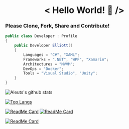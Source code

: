<h1 align="center">< Hello World! 👋 /></h1>

### Please Clone, Fork, Share and Contribute!

```cs
public class Developer : Profile
{
    public Developer Elliott()
    {
        Languages = "C#", "XAML";
        Frameworks = ".NET", "WPF", "Xamarin";
        Architectures = "MVVM";
        DevOps = "Docker";
        Tools = "Visual Studio", "Unity";
    }
}
```

![Aleuts's github stats](https://github-readme-stats.vercel.app/api?username=plus1xp&custom_title=Elliott's%20GitHub%20Stats&count_private=true&include_all_commits=true&show_icons=true&hide_border=true&title_color=96c2e7&icon_color=8a7edd&text_color=c9d1d9&bg_color=161b22)

[![Top Langs](https://github-readme-stats.vercel.app/api/top-langs/?username=plus1xp&layout=compact&hide_border=true&title_color=96c2e7&icon_color=8a7edd&text_color=c9d1d9&bg_color=161b22)](https://github.com/plus1xp?tab=repositories)

[![ReadMe Card](https://github-readme-stats.vercel.app/api/pin/?username=plus1xp&repo=motoical&hide_border=true&title_color=96c2e7&icon_color=8a7edd&text_color=c9d1d9&bg_color=161b22)](https://github.com/plus1xp/motoical)
[![ReadMe Card](https://github-readme-stats.vercel.app/api/pin/?username=plus1xp&repo=GrandPrixAlmanac&hide_border=true&title_color=96c2e7&icon_color=8a7edd&text_color=c9d1d9&bg_color=161b22)](https://github.com/plus1xp/grandprixalmanac)

[![ReadMe Card](https://github-readme-stats.vercel.app/api/pin/?username=plus1xp&repo=pokedex&hide_border=true&title_color=96c2e7&icon_color=8a7edd&text_color=c9d1d9&bg_color=161b22)](https://github.com/plus1xp/pokedex)
